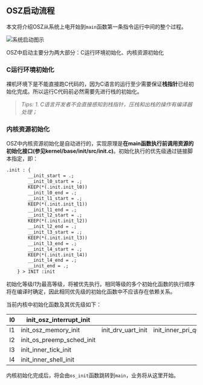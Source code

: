 ## OSZ启动流程

本文将介绍OSZ从系统上电开始到`main`函数第一条指令运行中间的整个过程。

![系统启动图示]()

OSZ中启动主要分为两大部分：C运行环境初始化、内核资源初始化

### C运行环境初始化

裸机环境下是不能直接跑C代码的，因为C语言的运行至少需要保证**栈指针**已经初始化完成。所以运行C代码前必然需要先进行栈的初始化。

> *Tips:*
> *1. C语言开发者不会直接感知到栈指针，压栈和出栈的操作有编译器处理；*

### 内核资源初始化

OSZ中内核资源初始化是自动进行的，实现原理是**在main函数执行前调用资源的初始化接口(参见kernel/base/init/src/init.c)**。初始化执行的优先级通过链接脚本指定，即：

```txt
.init : {
		__init_start = .;
		__init_l0_start = .;
		KEEP(*(.init.init_l0))
		__init_l0_end = .;
		__init_l1_start = .;
		KEEP(*(.init.init_l1))
		__init_l1_end = .;
		__init_l2_start = .;
		KEEP(*(.init.init_l2))
		__init_l2_end = .;
		__init_l3_start = .;
		KEEP(*(.init.init_l3))
		__init_l3_end = .;
		__init_l4_start = .;
		KEEP(*(.init.init_l4))
		__init_l4_end = .;
		__init_end = .;
	} > INIT :init
```

初始化等级*l1*为最高等级，将被优先执行。相同等级的多个初始化函数的执行顺序将在编译时确定，因此相同优先级的初始化函数中不应该存在依赖关系。

当前内核中初始化函数及其优先级如下：

 l0 | init_osz_interrupt_init   |                    |                           |                             |                     |
| -- | ------------------------- | ------------------ | ------------------------- | --------------------------- | ------------------- |
| l1 | init_osz_memory_init      | init_drv_uart_init | init_inner_pri_queue_init | init_inner_task_module_init | init_drv_timer_init |
| l2 | init_os_preemp_sched_init |                    |                           |                             |                     |
| l3 | init_inner_tick_init      |                    |                           |                             |                     |
| l4 | init_inner_shell_init     |                    |                           |                             |                     |

内核初始化完成后，将会由`os_init`函数跳转到`main`，业务将从这里开始。